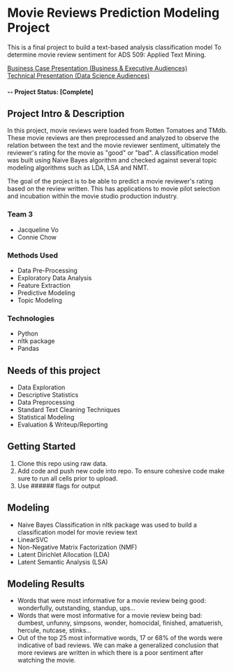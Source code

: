 # Movie Reviews Prediction Modeling Project
This is a final project to build a text-based analysis classification model To determine movie review sentiment for ADS 509: Applied Text Mining.

[Business Case Presentation (Business & Executive Audiences)](https://docs.google.com/presentation/d/148sGmTrqkthCvEs_wwvh8I8FSqE4T2kByE2uJKcvSPE/edit?usp=sharing)
<br>
[Technical Presentation (Data Science Audiences)](https://docs.google.com/presentation/d/1ceFUqH39ycUjJNCHokU0Omur2VmzXEG2BoXHk2ruCkM/edit?usp=sharing)

#### -- Project Status: [Complete]

## Project Intro & Description
 In this project, movie reviews were loaded from Rotten Tomatoes and TMdb.  These movie reviews are then preprocessed and analyzed to observe the relation between the text and the movie reviewer sentiment, ultimately the reviewer's rating for the movie as "good" or "bad".  A classification model was built using Naive Bayes algorithm and checked against several topic modeling algorithms such as LDA, LSA and NMT.

The goal of the project is to be able to predict a movie reviewer's rating based on the review written.  This has applications to movie pilot selection and incubation within the movie studio production industry.

### Team 3
* Jacqueline Vo
* Connie Chow

### Methods Used
* Data Pre-Processing
* Exploratory Data Analysis
* Feature Extraction
* Predictive Modeling
* Topic Modeling


### Technologies
* Python
* nltk package
* Pandas


## Needs of this project
- Data Exploration
- Descriptive Statistics
- Data Preprocessing
- Standard Text Cleaning Techniques
- Statistical Modeling
- Evaluation & Writeup/Reporting


## Getting Started
1. Clone this repo using raw data.
2. Add code and push new code into repo. To ensure cohesive code make sure to run all cells prior to upload. 
3. Use ###### flags for output


## Modeling
- Naive Bayes Classification in nltk package was used to build a classification model for movie review text
- LinearSVC
- Non-Negative Matrix Factorization (NMF) 
- Latent Dirichlet Allocation (LDA)  
- Latent Semantic Analysis (LSA) 


## Modeling Results
- Words that were most informative for a movie review being good: wonderfully, outstanding, standup, ups...
- Words that were most informative for a movie review being bad: dumbest, unfunny, simpsons, wonder, homocidal, finished, amatuerish, hercule, nutcase, stinks...
- Out of the top 25 most informative words, 17 or 68% of the words were indicative of bad reviews.  We can make a generalized conclusion that more reviews are written in which there is a poor sentiment after watching the movie. 

